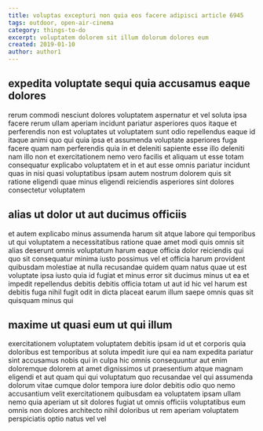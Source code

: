 ```yaml
---
title: voluptas excepturi non quia eos facere adipisci article 6945
tags: outdoor, open-air-cinema
category: things-to-do
excerpt: voluptatem dolorem sit illum dolorum dolores eum
created: 2019-01-10
author: author1
---
```


## expedita voluptate sequi quia accusamus eaque dolores

rerum commodi nesciunt dolores voluptatem aspernatur et vel soluta ipsa facere rerum ullam aperiam incidunt pariatur asperiores quos itaque et perferendis non est voluptates ut voluptatem sunt odio repellendus eaque id itaque animi quo qui quia ipsa et assumenda voluptate asperiores fuga facere quam nam perferendis quia in et deleniti sapiente esse illo deleniti nam illo non et exercitationem nemo vero facilis et aliquam ut esse totam consequatur explicabo voluptatem et in et aut esse omnis pariatur incidunt quas in nisi quasi voluptatibus ipsam autem nostrum dolorem quis sit ratione eligendi quae minus eligendi reiciendis asperiores sint dolores consectetur voluptatem

## alias ut dolor ut aut ducimus officiis

et autem explicabo minus assumenda harum sit atque labore qui temporibus ut qui voluptatem a necessitatibus ratione quae amet modi quis omnis sit alias deserunt omnis voluptatum harum eaque officia dolor reiciendis qui quo sit consequatur minima iusto possimus vel et officia harum provident quibusdam molestiae at nulla recusandae quidem quam natus quae ut est voluptate ipsa iusto quia id fugiat et minus error sit ducimus minus ut ea et impedit repellendus debitis debitis officia totam ut aut id hic vel harum est debitis fuga nihil fugit odit in dicta placeat earum illum saepe omnis quas sit quisquam minus qui

## maxime ut quasi eum ut qui illum

exercitationem voluptatem voluptatem debitis ipsam id ut et corporis quia doloribus est temporibus at soluta impedit iure qui ea nam expedita pariatur sint accusamus nobis qui in culpa hic omnis consequuntur aut enim doloremque dolorem at amet dignissimos ut praesentium atque magnam eligendi et aut quam qui qui voluptatum quo recusandae vel qui assumenda dolorum vitae cumque dolor tempora iure dolor debitis odio quo nemo accusantium velit exercitationem quibusdam ea voluptatem ipsam ullam nemo quia aperiam ut sit dolores fugiat ut omnis officiis voluptatibus eum omnis non dolores architecto nihil doloribus ut rem aperiam voluptatem perspiciatis optio natus vel vel
